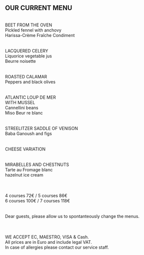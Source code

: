 ## OUR CURRENT MENU
<br/>
BEET FROM THE OVEN<br/>
Pickled fennel with anchovy<br/>
Harissa-Crème Fraîche Condiment<br/>
<br/>
<br/>
LACQUERED CELERY<br/>
Liquorice vegetable jus<br/>
Beurre noisette<br/>
<br/>
<br/>
ROASTED CALAMAR<br/>
Peppers and black olives<br/>
<br/>
<br/>
ATLANTIC LOUP DE MER<br/>
WITH MUSSEL<br/>
Cannellini beans<br/>
Miso Beur re blanc<br/>
<br/>
<br/>
STREELITZER SADDLE OF VENISON<br/>
Baba Ganoush and figs<br/>
<br/>
<br/>
CHEESE VARIATION<br/>
<br/>
<br/>
MIRABELLES AND CHESTNUTS<br/>
Tarte au Fromage blanc<br/>
hazelnut ice cream<br/>
<br/>
<br/>
<br/>
4 courses 72€ / 5 courses 86€<br/>
6 courses 100€ / 7 courses 118€<br/>
 <br/>
<br/>
Dear guests, please allow us to spontanteously change the menus.<br/>
<br/>
 <br/>
<br/>
WE ACCEPT EC, MAESTRO, VISA & Cash.<br/>
All prices are in Euro and include legal VAT.<br/>
In case of allergies please contact our service staff.<br/>

